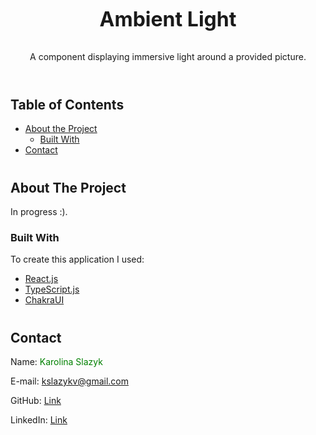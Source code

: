 <!-- PROJECT HEADER -->
<br />
<p align='center'>
  <h3 align='center' style='font-size: 32px'>Ambient Light</h3>
  <p align='center'>
    A component displaying immersive light around a provided picture.
    <br />
    <br />
  </p>
</p>

#
<!-- TABLE OF CONTENTS -->
## Table of Contents

* [About the Project](#about-the-project)
  * [Built With](#built-with)
* [Contact](#contact)

#
<!-- ABOUT THE PROJECT -->
## About The Project

In progress :).

### Built With
To create this application I used:
* [React.js](https://reactjs.org)
* [TypeScript.js](https://www.typescriptlang.org/)
* [ChakraUI](https://chakra-ui.com/) 


#
<!-- CONTACT -->
## Contact

Name: <span style='color: green'> Karolina Slazyk </span>

E-mail: kslazykv@gmail.com

GitHub: [Link](https://github.com/kslazykv/)

LinkedIn: [Link](https://www.linkedin.com/in/karolina-slazyk/)
